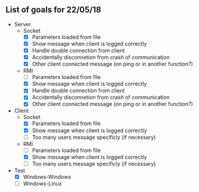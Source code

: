 ## List of goals for 22/05/18

- Server
    - Socket
		- [X] Parameters loaded from file
		- [X] Show message when client is logged correctly
		- [X] Handle double connection from client
		- [X] Accidentally disconnetion from crash of communication
		- [X] Other client connected message (on ping or in another function?)
	- RMI
		- [ ] Parameters loaded from file
		- [X] Show message when client is logged correctly
		- [X] Handle double connection from client
		- [X] Accidentally disconnetion from crash of communication
		- [X] Other client connected message (on ping or in another function?)
		
- Client
    - Socket
		- [X] Parameters loaded from file
		- [X] Show message when client is logged correctly
		- [ ] Too many users message specificly (if necessary)
	- RMI
		- [ ] Parameters loaded from file
		- [X] Show message when client is logged correctly
		- [ ] Too many users message specificly (if necessary)

- Test
	- [X] Windows-Windows
	- [ ] Windows-Linux
